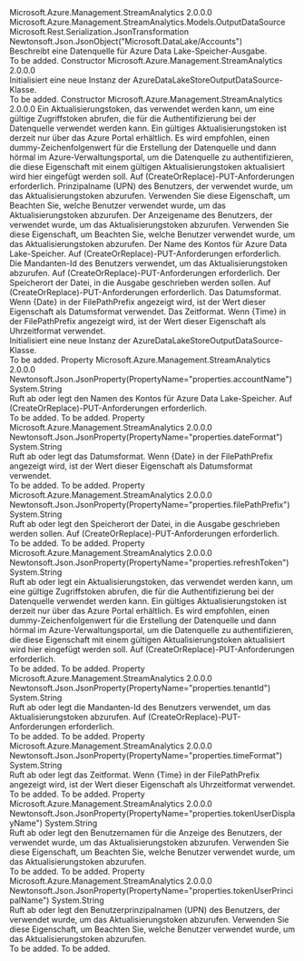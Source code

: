 <Type Name="AzureDataLakeStoreOutputDataSource" FullName="Microsoft.Azure.Management.StreamAnalytics.Models.AzureDataLakeStoreOutputDataSource">
  <TypeSignature Language="C#" Value="public class AzureDataLakeStoreOutputDataSource : Microsoft.Azure.Management.StreamAnalytics.Models.OutputDataSource" />
  <TypeSignature Language="ILAsm" Value=".class public auto ansi beforefieldinit AzureDataLakeStoreOutputDataSource extends Microsoft.Azure.Management.StreamAnalytics.Models.OutputDataSource" />
  <TypeSignature Language="DocId" Value="T:Microsoft.Azure.Management.StreamAnalytics.Models.AzureDataLakeStoreOutputDataSource" />
  <TypeSignature Language="VB.NET" Value="Public Class AzureDataLakeStoreOutputDataSource&#xA;Inherits OutputDataSource" />
  <TypeSignature Language="F#" Value="type AzureDataLakeStoreOutputDataSource = class&#xA;    inherit OutputDataSource" />
  <AssemblyInfo>
    <AssemblyName>Microsoft.Azure.Management.StreamAnalytics</AssemblyName>
    <AssemblyVersion>2.0.0.0</AssemblyVersion>
  </AssemblyInfo>
  <Base>
    <BaseTypeName>Microsoft.Azure.Management.StreamAnalytics.Models.OutputDataSource</BaseTypeName>
  </Base>
  <Interfaces />
  <Attributes>
    <Attribute>
      <AttributeName>Microsoft.Rest.Serialization.JsonTransformation</AttributeName>
    </Attribute>
    <Attribute>
      <AttributeName>Newtonsoft.Json.JsonObject("Microsoft.DataLake/Accounts")</AttributeName>
    </Attribute>
  </Attributes>
  <Docs>
    <summary>
            Beschreibt eine Datenquelle für Azure Data Lake-Speicher-Ausgabe.
            </summary>
    <remarks>To be added.</remarks>
  </Docs>
  <Members>
    <Member MemberName=".ctor">
      <MemberSignature Language="C#" Value="public AzureDataLakeStoreOutputDataSource ();" />
      <MemberSignature Language="ILAsm" Value=".method public hidebysig specialname rtspecialname instance void .ctor() cil managed" />
      <MemberSignature Language="DocId" Value="M:Microsoft.Azure.Management.StreamAnalytics.Models.AzureDataLakeStoreOutputDataSource.#ctor" />
      <MemberSignature Language="VB.NET" Value="Public Sub New ()" />
      <MemberType>Constructor</MemberType>
      <AssemblyInfo>
        <AssemblyName>Microsoft.Azure.Management.StreamAnalytics</AssemblyName>
        <AssemblyVersion>2.0.0.0</AssemblyVersion>
      </AssemblyInfo>
      <Parameters />
      <Docs>
        <summary>
            Initialisiert eine neue Instanz der AzureDataLakeStoreOutputDataSource-Klasse.
            </summary>
        <remarks>To be added.</remarks>
      </Docs>
    </Member>
    <Member MemberName=".ctor">
      <MemberSignature Language="C#" Value="public AzureDataLakeStoreOutputDataSource (string refreshToken = null, string tokenUserPrincipalName = null, string tokenUserDisplayName = null, string accountName = null, string tenantId = null, string filePathPrefix = null, string dateFormat = null, string timeFormat = null);" />
      <MemberSignature Language="ILAsm" Value=".method public hidebysig specialname rtspecialname instance void .ctor(string refreshToken, string tokenUserPrincipalName, string tokenUserDisplayName, string accountName, string tenantId, string filePathPrefix, string dateFormat, string timeFormat) cil managed" />
      <MemberSignature Language="DocId" Value="M:Microsoft.Azure.Management.StreamAnalytics.Models.AzureDataLakeStoreOutputDataSource.#ctor(System.String,System.String,System.String,System.String,System.String,System.String,System.String,System.String)" />
      <MemberSignature Language="VB.NET" Value="Public Sub New (Optional refreshToken As String = null, Optional tokenUserPrincipalName As String = null, Optional tokenUserDisplayName As String = null, Optional accountName As String = null, Optional tenantId As String = null, Optional filePathPrefix As String = null, Optional dateFormat As String = null, Optional timeFormat As String = null)" />
      <MemberSignature Language="F#" Value="new Microsoft.Azure.Management.StreamAnalytics.Models.AzureDataLakeStoreOutputDataSource : string * string * string * string * string * string * string * string -&gt; Microsoft.Azure.Management.StreamAnalytics.Models.AzureDataLakeStoreOutputDataSource" Usage="new Microsoft.Azure.Management.StreamAnalytics.Models.AzureDataLakeStoreOutputDataSource (refreshToken, tokenUserPrincipalName, tokenUserDisplayName, accountName, tenantId, filePathPrefix, dateFormat, timeFormat)" />
      <MemberType>Constructor</MemberType>
      <AssemblyInfo>
        <AssemblyName>Microsoft.Azure.Management.StreamAnalytics</AssemblyName>
        <AssemblyVersion>2.0.0.0</AssemblyVersion>
      </AssemblyInfo>
      <Parameters>
        <Parameter Name="refreshToken" Type="System.String" />
        <Parameter Name="tokenUserPrincipalName" Type="System.String" />
        <Parameter Name="tokenUserDisplayName" Type="System.String" />
        <Parameter Name="accountName" Type="System.String" />
        <Parameter Name="tenantId" Type="System.String" />
        <Parameter Name="filePathPrefix" Type="System.String" />
        <Parameter Name="dateFormat" Type="System.String" />
        <Parameter Name="timeFormat" Type="System.String" />
      </Parameters>
      <Docs>
        <param name="refreshToken">Ein Aktualisierungstoken, das verwendet werden kann, um eine gültige Zugriffstoken abrufen, die für die Authentifizierung bei der Datenquelle verwendet werden kann. Ein gültiges Aktualisierungstoken ist derzeit nur über das Azure Portal erhältlich. Es wird empfohlen, einen dummy-Zeichenfolgenwert für die Erstellung der Datenquelle und dann hörmal im Azure-Verwaltungsportal, um die Datenquelle zu authentifizieren, die diese Eigenschaft mit einem gültigen Aktualisierungstoken aktualisiert wird hier eingefügt werden soll. Auf (CreateOrReplace)-PUT-Anforderungen erforderlich.</param>
        <param name="tokenUserPrincipalName">Prinzipalname (UPN) des Benutzers, der verwendet wurde, um das Aktualisierungstoken abzurufen. Verwenden Sie diese Eigenschaft, um Beachten Sie, welche Benutzer verwendet wurde, um das Aktualisierungstoken abzurufen.</param>
        <param name="tokenUserDisplayName">Der Anzeigename des Benutzers, der verwendet wurde, um das Aktualisierungstoken abzurufen. Verwenden Sie diese Eigenschaft, um Beachten Sie, welche Benutzer verwendet wurde, um das Aktualisierungstoken abzurufen.</param>
        <param name="accountName">Der Name des Kontos für Azure Data Lake-Speicher. Auf (CreateOrReplace)-PUT-Anforderungen erforderlich.</param>
        <param name="tenantId">Die Mandanten-Id des Benutzers verwendet, um das Aktualisierungstoken abzurufen. Auf (CreateOrReplace)-PUT-Anforderungen erforderlich.</param>
        <param name="filePathPrefix">Der Speicherort der Datei, in die Ausgabe geschrieben werden sollen. Auf (CreateOrReplace)-PUT-Anforderungen erforderlich.</param>
        <param name="dateFormat">Das Datumsformat. Wenn {Date} in der FilePathPrefix angezeigt wird, ist der Wert dieser Eigenschaft als Datumsformat verwendet.</param>
        <param name="timeFormat">Das Zeitformat. Wenn {Time} in der FilePathPrefix angezeigt wird, ist der Wert dieser Eigenschaft als Uhrzeitformat verwendet.</param>
        <summary>
            Initialisiert eine neue Instanz der AzureDataLakeStoreOutputDataSource-Klasse.
            </summary>
        <remarks>To be added.</remarks>
      </Docs>
    </Member>
    <Member MemberName="AccountName">
      <MemberSignature Language="C#" Value="public string AccountName { get; set; }" />
      <MemberSignature Language="ILAsm" Value=".property instance string AccountName" />
      <MemberSignature Language="DocId" Value="P:Microsoft.Azure.Management.StreamAnalytics.Models.AzureDataLakeStoreOutputDataSource.AccountName" />
      <MemberSignature Language="VB.NET" Value="Public Property AccountName As String" />
      <MemberSignature Language="F#" Value="member this.AccountName : string with get, set" Usage="Microsoft.Azure.Management.StreamAnalytics.Models.AzureDataLakeStoreOutputDataSource.AccountName" />
      <MemberType>Property</MemberType>
      <AssemblyInfo>
        <AssemblyName>Microsoft.Azure.Management.StreamAnalytics</AssemblyName>
        <AssemblyVersion>2.0.0.0</AssemblyVersion>
      </AssemblyInfo>
      <Attributes>
        <Attribute>
          <AttributeName>Newtonsoft.Json.JsonProperty(PropertyName="properties.accountName")</AttributeName>
        </Attribute>
      </Attributes>
      <ReturnValue>
        <ReturnType>System.String</ReturnType>
      </ReturnValue>
      <Docs>
        <summary>
            Ruft ab oder legt den Namen des Kontos für Azure Data Lake-Speicher.
            Auf (CreateOrReplace)-PUT-Anforderungen erforderlich.
            </summary>
        <value>To be added.</value>
        <remarks>To be added.</remarks>
      </Docs>
    </Member>
    <Member MemberName="DateFormat">
      <MemberSignature Language="C#" Value="public string DateFormat { get; set; }" />
      <MemberSignature Language="ILAsm" Value=".property instance string DateFormat" />
      <MemberSignature Language="DocId" Value="P:Microsoft.Azure.Management.StreamAnalytics.Models.AzureDataLakeStoreOutputDataSource.DateFormat" />
      <MemberSignature Language="VB.NET" Value="Public Property DateFormat As String" />
      <MemberSignature Language="F#" Value="member this.DateFormat : string with get, set" Usage="Microsoft.Azure.Management.StreamAnalytics.Models.AzureDataLakeStoreOutputDataSource.DateFormat" />
      <MemberType>Property</MemberType>
      <AssemblyInfo>
        <AssemblyName>Microsoft.Azure.Management.StreamAnalytics</AssemblyName>
        <AssemblyVersion>2.0.0.0</AssemblyVersion>
      </AssemblyInfo>
      <Attributes>
        <Attribute>
          <AttributeName>Newtonsoft.Json.JsonProperty(PropertyName="properties.dateFormat")</AttributeName>
        </Attribute>
      </Attributes>
      <ReturnValue>
        <ReturnType>System.String</ReturnType>
      </ReturnValue>
      <Docs>
        <summary>
            Ruft ab oder legt das Datumsformat. Wenn {Date} in der FilePathPrefix angezeigt wird, ist der Wert dieser Eigenschaft als Datumsformat verwendet.
            </summary>
        <value>To be added.</value>
        <remarks>To be added.</remarks>
      </Docs>
    </Member>
    <Member MemberName="FilePathPrefix">
      <MemberSignature Language="C#" Value="public string FilePathPrefix { get; set; }" />
      <MemberSignature Language="ILAsm" Value=".property instance string FilePathPrefix" />
      <MemberSignature Language="DocId" Value="P:Microsoft.Azure.Management.StreamAnalytics.Models.AzureDataLakeStoreOutputDataSource.FilePathPrefix" />
      <MemberSignature Language="VB.NET" Value="Public Property FilePathPrefix As String" />
      <MemberSignature Language="F#" Value="member this.FilePathPrefix : string with get, set" Usage="Microsoft.Azure.Management.StreamAnalytics.Models.AzureDataLakeStoreOutputDataSource.FilePathPrefix" />
      <MemberType>Property</MemberType>
      <AssemblyInfo>
        <AssemblyName>Microsoft.Azure.Management.StreamAnalytics</AssemblyName>
        <AssemblyVersion>2.0.0.0</AssemblyVersion>
      </AssemblyInfo>
      <Attributes>
        <Attribute>
          <AttributeName>Newtonsoft.Json.JsonProperty(PropertyName="properties.filePathPrefix")</AttributeName>
        </Attribute>
      </Attributes>
      <ReturnValue>
        <ReturnType>System.String</ReturnType>
      </ReturnValue>
      <Docs>
        <summary>
            Ruft ab oder legt den Speicherort der Datei, in die Ausgabe geschrieben werden sollen. Auf (CreateOrReplace)-PUT-Anforderungen erforderlich.
            </summary>
        <value>To be added.</value>
        <remarks>To be added.</remarks>
      </Docs>
    </Member>
    <Member MemberName="RefreshToken">
      <MemberSignature Language="C#" Value="public string RefreshToken { get; set; }" />
      <MemberSignature Language="ILAsm" Value=".property instance string RefreshToken" />
      <MemberSignature Language="DocId" Value="P:Microsoft.Azure.Management.StreamAnalytics.Models.AzureDataLakeStoreOutputDataSource.RefreshToken" />
      <MemberSignature Language="VB.NET" Value="Public Property RefreshToken As String" />
      <MemberSignature Language="F#" Value="member this.RefreshToken : string with get, set" Usage="Microsoft.Azure.Management.StreamAnalytics.Models.AzureDataLakeStoreOutputDataSource.RefreshToken" />
      <MemberType>Property</MemberType>
      <AssemblyInfo>
        <AssemblyName>Microsoft.Azure.Management.StreamAnalytics</AssemblyName>
        <AssemblyVersion>2.0.0.0</AssemblyVersion>
      </AssemblyInfo>
      <Attributes>
        <Attribute>
          <AttributeName>Newtonsoft.Json.JsonProperty(PropertyName="properties.refreshToken")</AttributeName>
        </Attribute>
      </Attributes>
      <ReturnValue>
        <ReturnType>System.String</ReturnType>
      </ReturnValue>
      <Docs>
        <summary>
            Ruft ab oder legt ein Aktualisierungstoken, das verwendet werden kann, um eine gültige Zugriffstoken abrufen, die für die Authentifizierung bei der Datenquelle verwendet werden kann. Ein gültiges Aktualisierungstoken ist derzeit nur über das Azure Portal erhältlich. Es wird empfohlen, einen dummy-Zeichenfolgenwert für die Erstellung der Datenquelle und dann hörmal im Azure-Verwaltungsportal, um die Datenquelle zu authentifizieren, die diese Eigenschaft mit einem gültigen Aktualisierungstoken aktualisiert wird hier eingefügt werden soll. Auf (CreateOrReplace)-PUT-Anforderungen erforderlich.
            </summary>
        <value>To be added.</value>
        <remarks>To be added.</remarks>
      </Docs>
    </Member>
    <Member MemberName="TenantId">
      <MemberSignature Language="C#" Value="public string TenantId { get; set; }" />
      <MemberSignature Language="ILAsm" Value=".property instance string TenantId" />
      <MemberSignature Language="DocId" Value="P:Microsoft.Azure.Management.StreamAnalytics.Models.AzureDataLakeStoreOutputDataSource.TenantId" />
      <MemberSignature Language="VB.NET" Value="Public Property TenantId As String" />
      <MemberSignature Language="F#" Value="member this.TenantId : string with get, set" Usage="Microsoft.Azure.Management.StreamAnalytics.Models.AzureDataLakeStoreOutputDataSource.TenantId" />
      <MemberType>Property</MemberType>
      <AssemblyInfo>
        <AssemblyName>Microsoft.Azure.Management.StreamAnalytics</AssemblyName>
        <AssemblyVersion>2.0.0.0</AssemblyVersion>
      </AssemblyInfo>
      <Attributes>
        <Attribute>
          <AttributeName>Newtonsoft.Json.JsonProperty(PropertyName="properties.tenantId")</AttributeName>
        </Attribute>
      </Attributes>
      <ReturnValue>
        <ReturnType>System.String</ReturnType>
      </ReturnValue>
      <Docs>
        <summary>
            Ruft ab oder legt die Mandanten-Id des Benutzers verwendet, um das Aktualisierungstoken abzurufen. Auf (CreateOrReplace)-PUT-Anforderungen erforderlich.
            </summary>
        <value>To be added.</value>
        <remarks>To be added.</remarks>
      </Docs>
    </Member>
    <Member MemberName="TimeFormat">
      <MemberSignature Language="C#" Value="public string TimeFormat { get; set; }" />
      <MemberSignature Language="ILAsm" Value=".property instance string TimeFormat" />
      <MemberSignature Language="DocId" Value="P:Microsoft.Azure.Management.StreamAnalytics.Models.AzureDataLakeStoreOutputDataSource.TimeFormat" />
      <MemberSignature Language="VB.NET" Value="Public Property TimeFormat As String" />
      <MemberSignature Language="F#" Value="member this.TimeFormat : string with get, set" Usage="Microsoft.Azure.Management.StreamAnalytics.Models.AzureDataLakeStoreOutputDataSource.TimeFormat" />
      <MemberType>Property</MemberType>
      <AssemblyInfo>
        <AssemblyName>Microsoft.Azure.Management.StreamAnalytics</AssemblyName>
        <AssemblyVersion>2.0.0.0</AssemblyVersion>
      </AssemblyInfo>
      <Attributes>
        <Attribute>
          <AttributeName>Newtonsoft.Json.JsonProperty(PropertyName="properties.timeFormat")</AttributeName>
        </Attribute>
      </Attributes>
      <ReturnValue>
        <ReturnType>System.String</ReturnType>
      </ReturnValue>
      <Docs>
        <summary>
            Ruft ab oder legt das Zeitformat. Wenn {Time} in der FilePathPrefix angezeigt wird, ist der Wert dieser Eigenschaft als Uhrzeitformat verwendet.
            </summary>
        <value>To be added.</value>
        <remarks>To be added.</remarks>
      </Docs>
    </Member>
    <Member MemberName="TokenUserDisplayName">
      <MemberSignature Language="C#" Value="public string TokenUserDisplayName { get; set; }" />
      <MemberSignature Language="ILAsm" Value=".property instance string TokenUserDisplayName" />
      <MemberSignature Language="DocId" Value="P:Microsoft.Azure.Management.StreamAnalytics.Models.AzureDataLakeStoreOutputDataSource.TokenUserDisplayName" />
      <MemberSignature Language="VB.NET" Value="Public Property TokenUserDisplayName As String" />
      <MemberSignature Language="F#" Value="member this.TokenUserDisplayName : string with get, set" Usage="Microsoft.Azure.Management.StreamAnalytics.Models.AzureDataLakeStoreOutputDataSource.TokenUserDisplayName" />
      <MemberType>Property</MemberType>
      <AssemblyInfo>
        <AssemblyName>Microsoft.Azure.Management.StreamAnalytics</AssemblyName>
        <AssemblyVersion>2.0.0.0</AssemblyVersion>
      </AssemblyInfo>
      <Attributes>
        <Attribute>
          <AttributeName>Newtonsoft.Json.JsonProperty(PropertyName="properties.tokenUserDisplayName")</AttributeName>
        </Attribute>
      </Attributes>
      <ReturnValue>
        <ReturnType>System.String</ReturnType>
      </ReturnValue>
      <Docs>
        <summary>
            Ruft ab oder legt den Benutzernamen für die Anzeige des Benutzers, der verwendet wurde, um das Aktualisierungstoken abzurufen. Verwenden Sie diese Eigenschaft, um Beachten Sie, welche Benutzer verwendet wurde, um das Aktualisierungstoken abzurufen.
            </summary>
        <value>To be added.</value>
        <remarks>To be added.</remarks>
      </Docs>
    </Member>
    <Member MemberName="TokenUserPrincipalName">
      <MemberSignature Language="C#" Value="public string TokenUserPrincipalName { get; set; }" />
      <MemberSignature Language="ILAsm" Value=".property instance string TokenUserPrincipalName" />
      <MemberSignature Language="DocId" Value="P:Microsoft.Azure.Management.StreamAnalytics.Models.AzureDataLakeStoreOutputDataSource.TokenUserPrincipalName" />
      <MemberSignature Language="VB.NET" Value="Public Property TokenUserPrincipalName As String" />
      <MemberSignature Language="F#" Value="member this.TokenUserPrincipalName : string with get, set" Usage="Microsoft.Azure.Management.StreamAnalytics.Models.AzureDataLakeStoreOutputDataSource.TokenUserPrincipalName" />
      <MemberType>Property</MemberType>
      <AssemblyInfo>
        <AssemblyName>Microsoft.Azure.Management.StreamAnalytics</AssemblyName>
        <AssemblyVersion>2.0.0.0</AssemblyVersion>
      </AssemblyInfo>
      <Attributes>
        <Attribute>
          <AttributeName>Newtonsoft.Json.JsonProperty(PropertyName="properties.tokenUserPrincipalName")</AttributeName>
        </Attribute>
      </Attributes>
      <ReturnValue>
        <ReturnType>System.String</ReturnType>
      </ReturnValue>
      <Docs>
        <summary>
            Ruft ab oder legt den Benutzerprinzipalnamen (UPN) des Benutzers, der verwendet wurde, um das Aktualisierungstoken abzurufen. Verwenden Sie diese Eigenschaft, um Beachten Sie, welche Benutzer verwendet wurde, um das Aktualisierungstoken abzurufen.
            </summary>
        <value>To be added.</value>
        <remarks>To be added.</remarks>
      </Docs>
    </Member>
  </Members>
</Type>